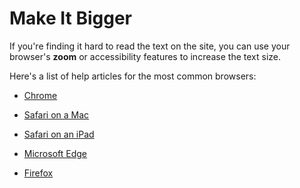 # Make It Bigger

If you're finding it hard to read the text on the site, you can use your browser's **zoom** or accessibility features to increase the text size.

Here's a list of help articles for the most common browsers:

* [Chrome](https://support.google.com/chrome/answer/96810)

* [Safari on a Mac](https://support.apple.com/en-tm/guide/safari/ibrw1068/mac)

* [Safari on an iPad](https://support.apple.com/en-tm/guide/ipad/ipad9a245e3e/ipados)

* [Microsoft Edge](https://support.microsoft.com/en-us/microsoft-edge/accessibility-features-in-microsoft-edge-4c696192-338e-9465-b2cd-bd9b698ad19a)

* [Firefox](https://support.mozilla.org/en-US/kb/font-size-and-zoom-increase-size-of-web-pages)
